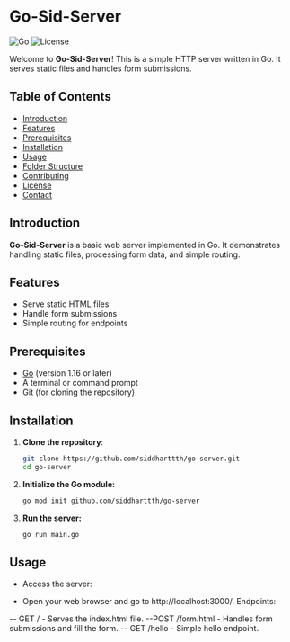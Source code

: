 # Go-Sid-Server

![Go](https://img.shields.io/badge/Go-1.16-blue.svg)
![License](https://img.shields.io/badge/License-MIT-green.svg)

Welcome to **Go-Sid-Server**! This is a simple HTTP server written in Go. It serves static files and handles form submissions.

## Table of Contents

- [Introduction](#introduction)
- [Features](#features)
- [Prerequisites](#prerequisites)
- [Installation](#installation)
- [Usage](#usage)
- [Folder Structure](#folder-structure)
- [Contributing](#contributing)
- [License](#license)
- [Contact](#contact)

## Introduction

**Go-Sid-Server** is a basic web server implemented in Go. It demonstrates handling static files, processing form data, and simple routing.

## Features

- Serve static HTML files
- Handle form submissions
- Simple routing for endpoints

## Prerequisites

- [Go](https://golang.org/doc/install) (version 1.16 or later)
- A terminal or command prompt
- Git (for cloning the repository)

## Installation

1. **Clone the repository**:
   ```sh
   git clone https://github.com/siddharttth/go-server.git
   cd go-server
2. **Initialize the Go module:**
   ```sh
   go mod init github.com/siddharttth/go-server
3. **Run the server:**
   ```sh
   go run main.go

## Usage
- Access the server:

- Open your web browser and go to http://localhost:3000/.
 Endpoints:

-- GET / - Serves the index.html file.
--POST /form.html - Handles form submissions and fill the form.
-- GET /hello - Simple hello endpoint.

